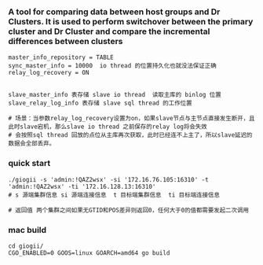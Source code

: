### A tool for comparing data between host groups and Dr Clusters. It is used to perform switchover between the primary cluster and Dr Cluster and compare the incremental differences between clusters

```shell
master_info_repository = TABLE
sync_master_info = 10000  io thread 的位置持久化也就没法保证正确
relay_log_recovery = ON 


slave_master_info 表存储 slave io thread  读取主库的 binlog 位置
slave_relay_log_info 表存储 slave sql thread 的工作位置

# 场景：当参数relay_log_recovery设置为on，如果slave节点与主节点直接发生断开，且此时slave宕机，那么slave io thread 之前保存的relay log将会失效
# 会按照sql thread 回放的点位从主库再次获取，此时已经连不上主了，所以slave延迟的数据会全部丢弃。
```


### quick start
```shell
./giogii -s 'admin:!QAZ2wsx' -si '172.16.76.105:16310' -t 'admin:!QAZ2wsx' -ti '172.16.128.13:16310'
# s 源端集群信息 si 源端连接信息  t 目标端集群信息  ti 目标端连接信息

# 返回值 两个集群之间如果无GTID和POS差异则返回0，任何大于0的值都需要发起二次调用
```

### mac build 
```shell
cd giogii/
CGO_ENABLED=0 GOOS=linux GOARCH=amd64 go build
```